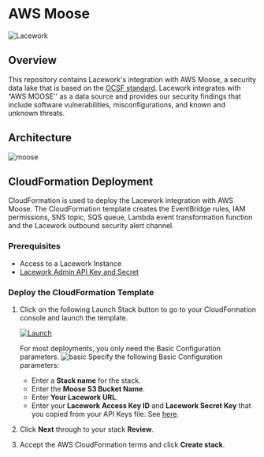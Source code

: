 # AWS Moose

![Lacework](https://user-images.githubusercontent.com/6440106/152378397-90c862e9-19fb-4427-96d0-02ca6c87f4dd.png)

## Overview
This repository contains Lacework's integration with AWS Moose, a security data lake that is based on the [OCSF standard](https://schema.ocsf.io/).
Lacework integrates with “AWS MOOSE'' as a data source and provides our security findings that include software vulnerabilities, misconfigurations, and known and unknown threats.

## Architecture
![moose](https://user-images.githubusercontent.com/6440106/200464957-6fd1df7d-e3ed-4e86-994b-60dd0bc0dbc0.png)

## CloudFormation Deployment
CloudFormation is used to deploy the Lacework integration with AWS Moose. The CloudFormation template creates the EventBridge rules, IAM permissions, SNS topic, SQS queue, Lambda event transformation function and the Lacework outbound security alert channel.

### Prerequisites
* Access to a Lacework Instance
* [Lacework Admin API Key and Secret](https://docs.lacework.com/api/api-access-keys-and-tokens)

### Deploy the CloudFormation Template

1. Click on the following Launch Stack button to go to your CloudFormation console and launch the template.

   [![Launch](https://user-images.githubusercontent.com/6440106/153987820-e1f32423-1e69-416d-8bca-2ee3a1e85df1.png)](https://console.aws.amazon.com/cloudformation/home?#/stacks/create/review?templateURL=https://lacework-alliances.s3.us-west-2.amazonaws.com/lacework-moose/templates/moose-integration.yml)

   For most deployments, you only need the Basic Configuration parameters.
   ![basic](https://user-images.githubusercontent.com/6440106/200466378-c7940e9a-128a-40c3-8281-03cadea31561.png)
   Specify the following Basic Configuration parameters:
    * Enter a **Stack name** for the stack.
    * Enter the **Moose S3 Bucket Name**.
    * Enter **Your Lacework URL**.
    * Enter your **Lacework Access Key ID** and **Lacework Secret Key** that you copied from your API Keys file. See [here](https://docs.lacework.com/console/generate-api-access-keys-and-tokens).
3. Click **Next** through to your stack **Review**.
4. Accept the AWS CloudFormation terms and click **Create stack**.

